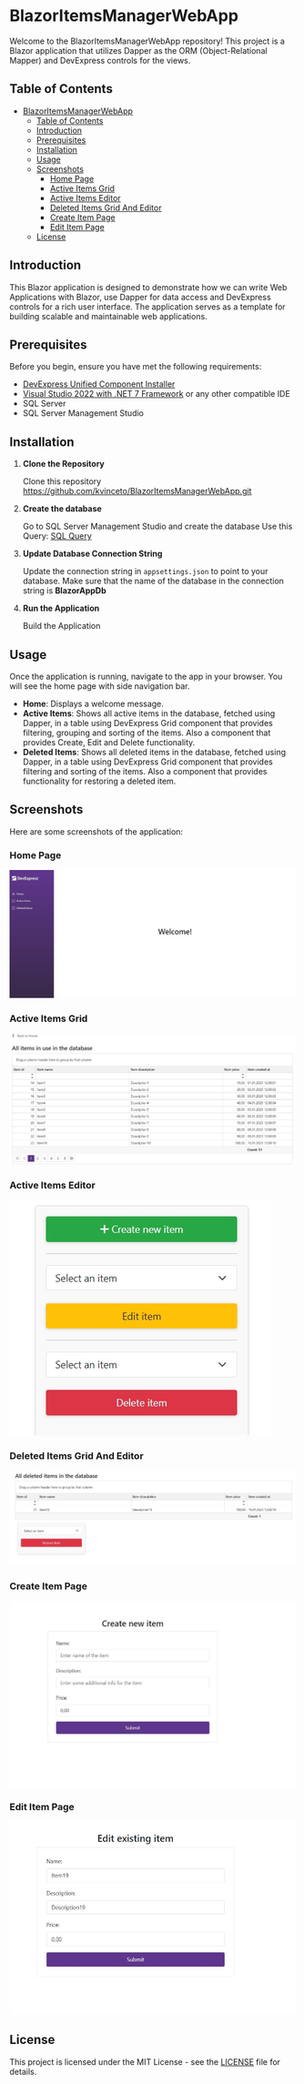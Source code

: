 # BlazorItemsManagerWebApp

Welcome to the BlazorItemsManagerWebApp repository!
This project is a Blazor application that utilizes Dapper as the ORM (Object-Relational Mapper) and DevExpress controls for the views.

## Table of Contents
- [BlazorItemsManagerWebApp](#blazoritemsmanagerwebapp)
  - [Table of Contents](#table-of-contents)
  - [Introduction](#introduction)
  - [Prerequisites](#prerequisites)
  - [Installation](#installation)
  - [Usage](#usage)
  - [Screenshots](#screenshots)
    - [Home Page](#home-page)
    - [Active Items Grid](#active-items-grid)
    - [Active Items Editor](#active-items-editor)
    - [Deleted Items Grid And Editor](#deleted-items-grid-and-editor)
    - [Create Item Page](#create-item-page)
    - [Edit Item Page](#edit-item-page)
  - [License](#license)

## Introduction

This Blazor application is designed to demonstrate how we can write Web Applications with Blazor, use Dapper for data access and DevExpress controls for a rich user interface.
The application serves as a template for building scalable and maintainable web applications.

## Prerequisites

Before you begin, ensure you have met the following requirements:

- [DevExpress Unified Component Installer](https://docs.devexpress.com/GeneralInformation/15614/installation/download-the-trial-version) 
- [Visual Studio 2022 with .NET 7 Framework](https://visualstudio.microsoft.com/vs/) or any other compatible IDE
- SQL Server
- SQL Server Management Studio

## Installation

1. **Clone the Repository**

    Clone this repository
    https://github.com/kvinceto/BlazorItemsManagerWebApp.git

2. **Create the database**

    Go to SQL Server Management Studio and create the database
    Use this Query: [SQL Query](/SQLQuery.sql)
    
3. **Update Database Connection String**

    Update the connection string in `appsettings.json` to point to your database.
    Make sure that the name of the database in the connection string is **BlazorAppDb**

4. **Run the Application**

    Build the Application

## Usage

Once the application is running, navigate to the app in your browser. You will see the home page with side navigation bar.

- **Home**: Displays a welcome message.
- **Active Items**: Shows all active items in the database, fetched using Dapper, in a table using DevExpress Grid component that provides filtering, grouping and sorting of the items. Also a component that provides Create, Edit and Delete functionality.
- **Deleted Items**: Shows all deleted items in the database, fetched using Dapper, in a table using DevExpress Grid component that provides filtering and sorting of the items. Also a component that provides functionality for restoring a deleted item.

## Screenshots

Here are some screenshots of the application:

### Home Page
![Home Page](/sampleImages/home-page.jpg)

### Active Items Grid
![Active Items Grid](/sampleImages/items-grid.jpg)

### Active Items Editor
![Active Items Editor](/sampleImages/items-editor-panel.jpg)

### Deleted Items Grid And Editor
![Deleted Items Grid And Editor](/sampleImages/deleted-items-grig-and-editor.jpg)

### Create Item Page
![Create Item Page](/sampleImages/create-item.jpg)

### Edit Item Page
![dit Item Page](/sampleImages/edit-item.jpg)


## License

This project is licensed under the MIT License - see the [LICENSE](LICENSE) file for details.


